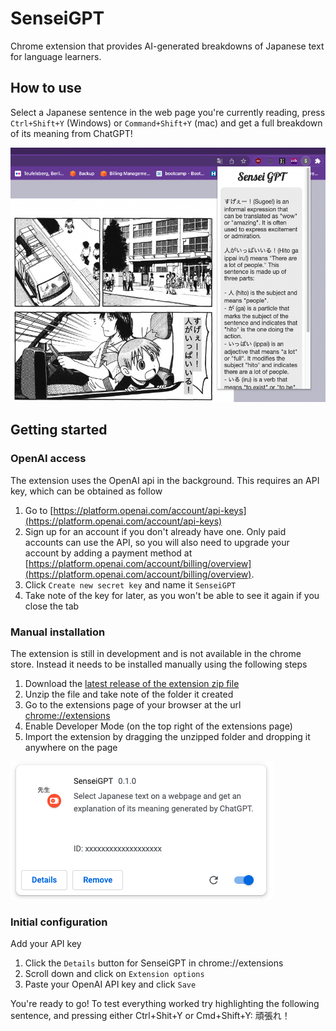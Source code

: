 # SenseiGPT
Chrome extension that provides AI-generated breakdowns of Japanese text for language learners.

## How to use

Select a Japanese sentence in the web page you're currently reading, press `Ctrl+Shift+Y` (Windows) or `Command+Shift+Y` (mac) and get a full breakdown of its meaning from ChatGPT!

![Screenshot of SenseiGPT in action - explaining text in a manga reader application.](img/screenshot1.png)

## Getting started

### OpenAI access
The extension uses the OpenAI api in the background. This requires an API key, which can be obtained as follow
1. Go to [https://platform.openai.com/account/api-keys](https://platform.openai.com/account/api-keys)
2. Sign up for an account if you don't already have one. Only paid accounts can use the API, so you will also need to upgrade your account by adding a payment method at [https://platform.openai.com/account/billing/overview](https://platform.openai.com/account/billing/overview).
3. Click `Create new secret key` and name it `SenseiGPT`
4. Take note of the key for later, as you won't be able to see it again if you close the tab

### Manual installation

The extension is still in development and is not available in the chrome store. Instead it needs to be installed manually using the following steps

1. Download the [latest release of the extension zip file](https://github.com/ceno/sensei-gpt/releases/download/v0.1/sensei-gpt-0.1.zip)
2. Unzip the file and take note of the folder it created
3. Go to the extensions page of your browser at the url [chrome://extensions](chrome://extensions)
4. Enable Developer Mode (on the top right of the extensions page)
5. Import the extension by dragging the unzipped folder and dropping it anywhere on the page

![Screenshot of SenseiGPT installed in the browser.](img/extension_screenshot.png)

### Initial configuration

Add your API key
1. Click the `Details` button for SenseiGPT in chrome://extensions
2. Scroll down and click on `Extension options`
3. Paste your OpenAI API key and click `Save`

You're ready to go! To test everything worked try highlighting the following sentence, and pressing either Ctrl+Shit+Y or Cmd+Shift+Y: 頑張れ！
